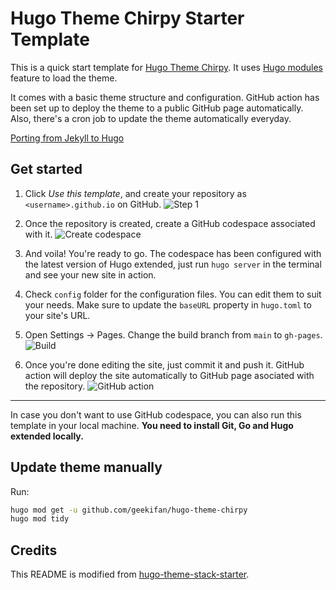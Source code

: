 # Hugo Theme Chirpy Starter Template

This is a quick start template for [Hugo Theme Chirpy](https://github.com/geekifan/hugo-theme-chirpy). It uses [Hugo modules](https://gohugo.io/hugo-modules/) feature to load the theme.

It comes with a basic theme structure and configuration. GitHub action has been set up to deploy the theme to a public GitHub page automatically. Also, there's a cron job to update the theme automatically everyday.

[Porting from Jekyll to Hugo](https://jithesh.blog/posts/blog/porting/)

## Get started

1. Click *Use this template*, and create your repository as `<username>.github.io` on GitHub.
![Step 1](https://user-images.githubusercontent.com/5889006/156916624-20b2a784-f3a9-4718-aa5f-ce2a436b241f.png)

2. Once the repository is created, create a GitHub codespace associated with it.
![Create codespace](https://user-images.githubusercontent.com/5889006/156916672-43b7b6e9-4ffb-4704-b4ba-d5ca40ffcae7.png)

3. And voila! You're ready to go. The codespace has been configured with the latest version of Hugo extended, just run `hugo server` in the terminal and see your new site in action.

4. Check `config` folder for the configuration files. You can edit them to suit your needs. Make sure to update the `baseURL` property in `hugo.toml` to your site's URL.

5. Open Settings -> Pages. Change the build branch from `main` to `gh-pages`.
![Build](https://github.com/namanh11611/hugo-theme-stack-starter/assets/16586200/12c763cd-bead-4923-b610-8788f388fcb5)

6. Once you're done editing the site, just commit it and push it. GitHub action will deploy the site automatically to GitHub page asociated with the repository.
![GitHub action](https://user-images.githubusercontent.com/5889006/156916881-90b8bb9b-1925-4e60-9d7a-8026cda729bf.png)

---

In case you don't want to use GitHub codespace, you can also run this template in your local machine. **You need to install Git, Go and Hugo extended locally.**

## Update theme manually

Run:

```bash
hugo mod get -u github.com/geekifan/hugo-theme-chirpy
hugo mod tidy
```

## Credits

This README is modified from [hugo-theme-stack-starter](https://github.com/CaiJimmy/hugo-theme-stack-starter).
